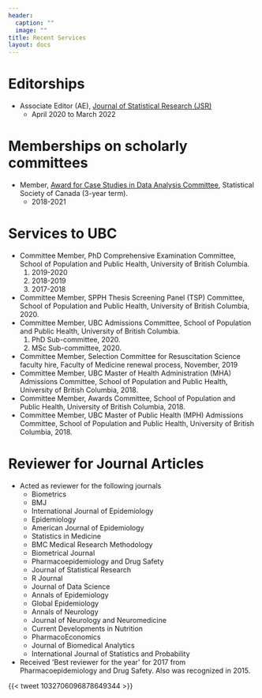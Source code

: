 ```yaml
---
header:
  caption: ""
  image: ""
title: Recent Services
layout: docs
---
```


# Editorships

- Associate Editor (AE), [Journal of Statistical Research (JSR)](http://jsr.isrt.ac.bd/) 
    - April 2020 to March 2022

# Memberships on scholarly committees

- Member, [Award for Case Studies in Data Analysis Committee](https://ssc.ca/en/committees/award-case-studies-data-analysis-committee), Statistical Society of Canada (3-year term). 
    -	2018-2021

# Services to UBC
-	Committee Member, PhD Comprehensive Examination Committee, School of Population and Public Health, University of British Columbia.
    1.	2019-2020
    2.	2018-2019
    3.	2017-2018
-	Committee Member, SPPH Thesis Screening Panel (TSP) Committee, School of Population and Public Health, University of British Columbia, 2020.
-	Committee Member, UBC Admissions Committee, School of Population and Public Health, University of British Columbia.
    1.	PhD Sub-committee, 2020.
    2.	MSc Sub-committee, 2020.
-	Committee Member, Selection Committee for Resuscitation Science faculty hire, Faculty of Medicine renewal process, November, 2019
-	Committee Member, UBC Master of Health Administration (MHA) Admissions Committee, School of Population and Public Health, University of British Columbia, 2018.
-	Committee Member, Awards Committee, School of Population and Public Health, University of British Columbia, 2018.
-	Committee Member, UBC Master of Public Health (MPH) Admissions Committee, School of Population and Public Health, University of British Columbia, 2018.

# Reviewer for Journal Articles

- Acted as reviewer for the following journals
  - Biometrics
  - BMJ 
  - International Journal of Epidemiology
  - Epidemiology
  - American Journal of Epidemiology 
  - Statistics in Medicine 
  - BMC Medical Research Methodology 
  - Biometrical Journal
  - Pharmacoepidemiology and Drug Safety 
  - Journal of Statistical Research 
  - R Journal 
  - Journal of Data Science 
  - Annals of Epidemiology 
  - Global Epidemiology 
  - Annals of Neurology 
  - Journal of Neurology and Neuromedicine 
  -	Current Developments in Nutrition 
  - PharmacoEconomics
  - Journal of Biomedical Analytics 
  - International Journal of Statistics and Probability 
- Received 'Best reviewer for the year' for 2017 from Pharmacoepidemiology and Drug Safety. Also was recognized in 2015.

{{< tweet 1032706096878649344 >}}